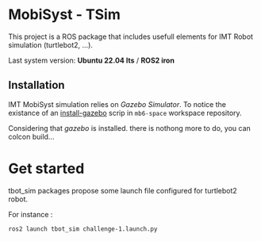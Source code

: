 # MobiSyst - TSim

This project is a ROS package that includes usefull elements for IMT Robot simulation (turtlebot2, ...).

Last system version: **Ubuntu 22.04 lts** / **ROS2 iron** 


## Installation

IMT MobiSyst simulation relies on _Gazebo Simulator_.
To notice the existance of an [install-gazebo](https://bitbucket.org/imt-mobisyst/mb6-space/src/master/bin) scrip in `mb6-space` workspace repository.

Considering that _gazebo_ is installed. there is nothong more to do, you can colcon build...


# Get started

tbot_sim packages propose some launch file configured for turtlebot2 robot.

For instance : 

```sh
ros2 launch tbot_sim challenge-1.launch.py
```
